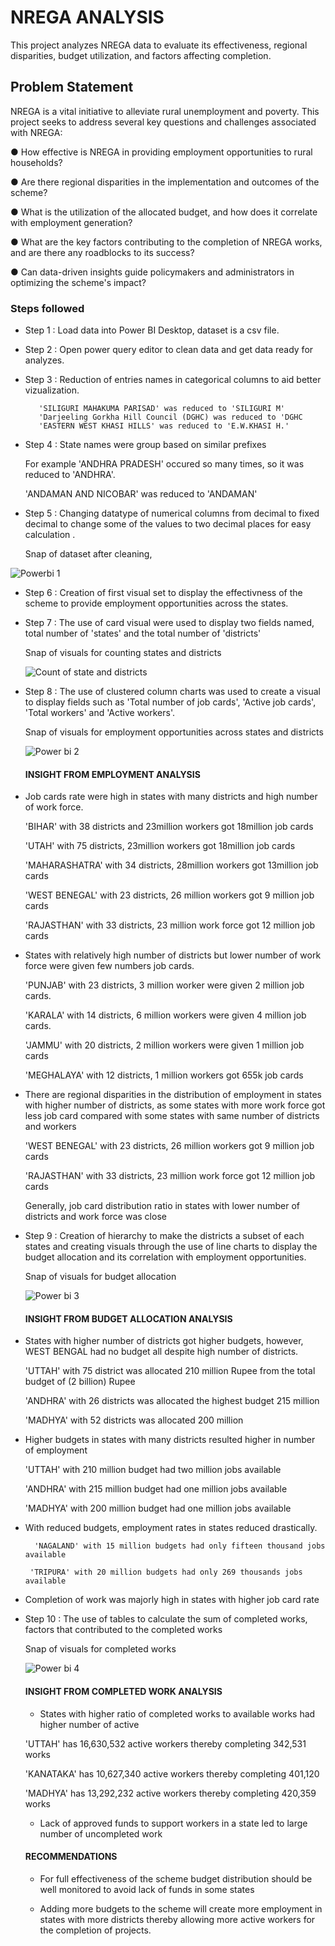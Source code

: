 # NREGA ANALYSIS

This project analyzes NREGA data to evaluate its effectiveness, regional disparities, budget utilization, and factors affecting completion.

## Problem Statement

NREGA is a vital initiative to alleviate rural unemployment and poverty. This project seeks to address 
several key questions and challenges associated with NREGA:

● How effective is NREGA in providing employment opportunities to rural households?

● Are there regional disparities in the implementation and outcomes of the scheme?

● What is the utilization of the allocated budget, and how does it correlate with 
employment generation?

● What are the key factors contributing to the completion of NREGA works, and are there 
any roadblocks to its success?

● Can data-driven insights guide policymakers and administrators in optimizing the 
scheme's impact?

### Steps followed 

- Step 1 : Load data into Power BI Desktop, dataset is a csv file.

- Step 2 : Open power query editor to clean data and get data ready for analyzes.

- Step 3 : Reduction of entries names in categorical columns to aid better vizualization.
  
         'SILIGURI MAHAKUMA PARISAD' was reduced to 'SILIGURI M'
         'Darjeeling Gorkha Hill Council (DGHC) was reduced to 'DGHC
         'EASTERN WEST KHASI HILLS' was reduced to 'E.W.KHASI H.'
        
- Step 4 : State names were group based on similar prefixes
  
     For example 'ANDHRA PRADESH' occured so many times, so it was reduced to 'ANDHRA'.
  
     'ANDAMAN AND NICOBAR' was reduced to 'ANDAMAN'
  
- Step 5 : Changing datatype of numerical columns from decimal to fixed decimal to change some of the values to two decimal places for easy calculation .

  Snap of dataset after cleaning,

![Powerbi 1](https://github.com/daodu-tobi/Nrega-Analysis--Power-Bi/assets/145832039/c2b9e08d-6587-432d-9732-65987958befa)

- Step 6 : Creation of first visual set to display the effectivness of the scheme to provide employment opportunities across the states.

- Step 7 : The use of card visual were used to display two fields named, total number of 'states' and the total number of 'districts'

  Snap of visuals for counting states and districts

  ![Count of state and districts](https://github.com/daodu-tobi/Nrega-Analysis--Power-Bi/assets/145832039/c0da95aa-98ac-4bac-bc90-2f9997b53b70)

   
- Step 8 : The use of clustered column charts was used to create a visual to display fields such as 'Total number of job cards', 'Active job cards', 'Total workers' and 'Active workers'.

   Snap of visuals for employment opportunities across states and districts

   ![Power bi 2](https://github.com/daodu-tobi/Nrega-Analysis--Power-Bi/assets/145832039/6ff65698-305c-4e0f-994f-bcf4d1a420ad)

   #### INSIGHT FROM EMPLOYMENT ANALYSIS 

- Job cards rate were high in states with many districts and high number of work force.

   'BIHAR' with 38 districts and 23million workers got 18million job cards

   'UTAH' with 75 districts, 23million workers got 18million job cards

   'MAHARASHATRA' with 34 districts, 28million workers got 13million job cards

   'WEST BENEGAL' with 23 districts, 26 million workers got  9 million job cards

   'RAJASTHAN' with 33 districts, 23 million work force got 12 million job cards

- States with relatively high number of districts but lower number of work force were given few numbers job cards.

  'PUNJAB' with 23 districts, 3 million worker were given 2 million job cards.

  'KARALA' with 14 districts, 6 million workers were given 4 million job cards.

  'JAMMU' with 20 districts, 2 million workers were given 1 million job cards

  'MEGHALAYA' with 12 districts, 1 million workers got 655k job cards
 
- There are regional disparities in the distribution of employment in states with higher number of districts, as some states with more work force got less job card compared with some states with same number of districts and workers
    
  'WEST BENEGAL' with 23 districts, 26 million workers got  9 million job cards

  'RAJASTHAN' with 33 districts, 23 million work force got 12 million job cards

  Generally, job card distribution ratio in states with lower number of districts and work force was close

- Step 9 : Creation of hierarchy to make the districts a subset of each states and creating visuals through the use of line charts to display the budget allocation and its correlation with employment opportunities.

  Snap of visuals for budget allocation

  ![Power bi 3](https://github.com/daodu-tobi/Nrega-Analysis--Power-Bi/assets/145832039/23676f71-6b81-48b2-a885-c0c5f1612af4)

   #### INSIGHT FROM BUDGET ALLOCATION ANALYSIS
   
 - States with higher number of districts got higher budgets, however, WEST BENGAL had no budget all despite high number of districts.

      'UTTAH' with 75 district was allocated 210 million Rupee  from the total budget of (2 billion) Rupee 

      'ANDHRA' with 26 districts was allocated the highest budget 215 million

      'MADHYA' with 52 districts was allocated 200 million

 - Higher budgets in states with many districts resulted higher in number of employment

      'UTTAH' with 210 million budget had two million jobs available

      'ANDHRA' with 215 million budget had one million jobs available

      'MADHYA' with 200 million budget had one million jobs available

- With reduced budgets, employment rates in states reduced drastically.

        'NAGALAND' with 15 million budgets had only fifteen thousand jobs available
   
       'TRIPURA' with 20 million budgets had only 269 thousands jobs available

 - Completion of work was majorly high in states with higher job card rate
    

- Step 10 : The use of tables to calculate the sum of completed works, factors that contributed to the completed works
   
   Snap of visuals for completed works

   ![Power bi 4](https://github.com/daodu-tobi/Nrega-Analysis--Power-Bi/assets/145832039/17452cb4-3b3f-4bab-a8a3-557aced91ada)
  

   #### INSIGHT FROM COMPLETED WORK ANALYSIS

  - States with higher ratio of completed works to available works had higher number of active
 
  'UTTAH' has 16,630,532 active workers thereby completing 342,531 works

  'KANATAKA' has 10,627,340 active workers thereby completing 401,120

  'MADHYA' has 13,292,232 active workers thereby completing 420,359 works
  
  - Lack of approved funds to support workers in a state led to large number of uncompleted work



  #### RECOMMENDATIONS

  - For full effectiveness of the scheme budget distribution should be well monitored to avoid lack of funds in some states

  - Adding more budgets to the scheme will create more employment in states with more districts thereby allowing more active workers for the completion of projects.

